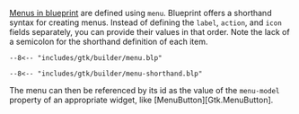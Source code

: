[Menus in blueprint](https://gnome.pages.gitlab.gnome.org/blueprint-compiler/reference/menus.html) are defined using `menu`.
Blueprint offers a shorthand syntax for creating menus.
Instead of defining the `label`, `action`, and `icon` fields separately, you can provide their values in that order.
Note the lack of a semicolon for the shorthand definition of each item.

<div class="grid cards" markdown>

```blueprint title="Default menu created by new Builder project"
--8<-- "includes/gtk/builder/menu.blp"
```

```blueprint title="Using shorthand"
--8<-- "includes/gtk/builder/menu-shorthand.blp"
```

</div>

The menu can then be referenced by its id as the value of the `menu-model` property of an appropriate widget, like [MenuButton][Gtk.MenuButton].
